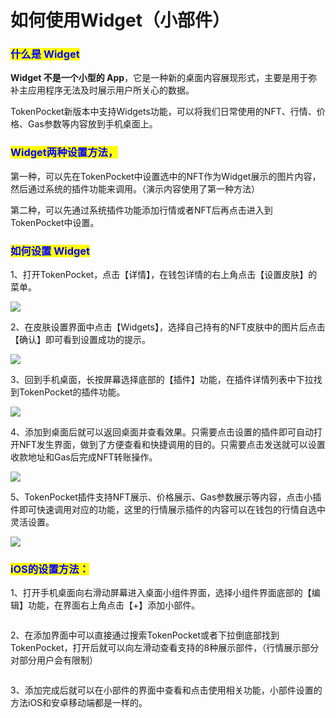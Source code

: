 # 如何使用Widget（小部件）

### <mark style="color:blue;">什么是 Widget</mark>

**Widget 不是一个小型的 App**，它是一种新的桌面内容展现形式，主要是用于弥补主应用程序无法及时展示用户所关心的数据。

TokenPocket新版本中支持Widgets功能，可以将我们日常使用的NFT、行情、价格、Gas参数等内容放到手机桌面上。

### <mark style="color:blue;">**Widget两种设置方法，**</mark>

第一种，可以先在TokenPocket中设置选中的NFT作为Widget展示的图片内容，然后通过系统的插件功能来调用。（演示内容使用了第一种方法）

第二种，可以先通过系统插件功能添加行情或者NFT后再点击进入到TokenPocket中设置。

### <mark style="color:blue;">如何设置 Widget</mark>

1、打开TokenPocket，点击【详情】，在钱包详情的右上角点击【设置皮肤】的菜单。

![](<../../.gitbook/assets/1 (2) (4).png>)

2、在皮肤设置界面中点击【Widgets】，选择自己持有的NFT皮肤中的图片后点击【确认】即可看到设置成功的提示。

![](<../../.gitbook/assets/2 (1) (1) (3).png>)

3、回到手机桌面，长按屏幕选择底部的【插件】功能，在插件详情列表中下拉找到TokenPocket的插件功能。

![](<../../.gitbook/assets/3 (11).png>)

4、添加到桌面后就可以返回桌面并查看效果。只需要点击设置的插件即可自动打开NFT发生界面，做到了方便查看和快捷调用的目的。只需要点击发送就可以设置收款地址和Gas后完成NFT转账操作。

![](<../../.gitbook/assets/4 (1) (1).png>)

5、TokenPocket插件支持NFT展示、价格展示、Gas参数展示等内容，点击小插件即可快速调用对应的功能，这里的行情展示插件的内容可以在钱包的行情自选中灵活设置。

![](<../../.gitbook/assets/6 (3).png>)

### <mark style="color:blue;">iOS的设置方法：</mark>

1、打开手机桌面向右滑动屏幕进入桌面小组件界面，选择小组件界面底部的【编辑】功能，在界面右上角点击【+】添加小部件。

<figure><img src="../../.gitbook/assets/11.png" alt=""><figcaption></figcaption></figure>

2、在添加界面中可以直接通过搜索TokenPocket或者下拉倒底部找到TokenPocket，打开后就可以向左滑动查看支持的8种展示部件，（行情展示部分对部分用户会有限制）

<figure><img src="../../.gitbook/assets/22 (1).png" alt=""><figcaption></figcaption></figure>

3、添加完成后就可以在小部件的界面中查看和点击使用相关功能，小部件设置的方法iOS和安卓移动端都是一样的。

<figure><img src="../../.gitbook/assets/33 (1).png" alt=""><figcaption></figcaption></figure>
